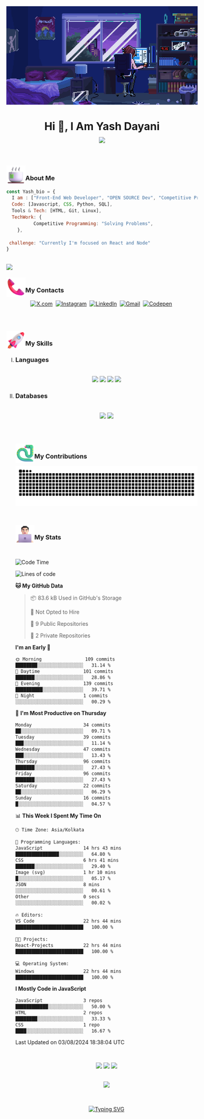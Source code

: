 <img align='center' src="header.gif" >

<div align="center">
    <h1>Hi 👋, I Am Yash Dayani <br> <img src="https://komarev.com/ghpvc/?username=YashDayani&color=F8BAAA&style=flat"></h1><br>
</div>

<br>
        
<img align='left' src="https://github.com/Ayon-SSP/Ayon-SSP/blob/main/Profile2/cofi.png" width="50">
<h3>About Me</h3>

```javascript
const Yash_bio = {
  I am : ["Front-End Web Developer", "OPEN SOURCE Dev", "Competitive Programming"],
  Code: [Javascript, CSS, Python, SQL],
  Tools & Tech: [HTML, Git, Linux],
  TechWork: {
          Competitive Programming: "Solving Problems",
    },

 challenge: "Currently I'm focused on React and Node"
}
```
<br/>
 <img src="https://github-profile-trophy.vercel.app/?username=yashdayani&column=8&margin-w=20&margin-h=20">
<br/>
<br/>

<img align='left' src="Telephone.png" width="50">
<h3>My Contacts</h3>
<div align="center"> 
    <a href="https://twitter.com/yash_dayani"><img src="https://img.shields.io/badge/X-%23000000.svg?style=for-the-badge&logo=X&logoColor=white" alt="X.com" /></a>&nbsp;
    <a href="https://instagram.com/yash.dayani"><img src="https://img.shields.io/badge/instagram-%23E4405F.svg?&style=for-the-badge&logo=instagram&logoColor=white" alt="Instagram" /></a>&nbsp;
    <a href="https://www.linkedin.com/in/yashday/"><img src="https://img.shields.io/badge/linkedin-%230077B5.svg?&style=for-the-badge&logo=linkedin&logoColor=white" alt="LinkedIn" /></a>&nbsp;
    <a href="mailto:yashdayani0@gmail.com?cc=yash4work+viaGithub@proton.me&subject=Hello%20Yash!"><img src="https://img.shields.io/badge/gmail-%23D14836.svg?&style=for-the-badge&logo=gmail&logoColor=white" alt="Gmail"/></a>&nbsp;
    <a href="https://codepen.io/YashDayani/pens/public"><img src="https://img.shields.io/badge/Codepen-000000?style=for-the-badge&logo=codepen&logoColor=white" alt="Codepen" /></a>&nbsp;
</div>

<br/>
<h2></h2>
<br/>

<img align='left' src="Rocket.png" width="50">
<h3>My Skills</h3>
<ol type="I">
    <li><h3>Languages</h3> <br>
        <!-- Languages -->
        <div align="center"> 
            <img src="https://img.shields.io/badge/html5-%23E34F26.svg?style=for-the-badge&logo=html5&logoColor=white&color=F4470B">
            <img src="https://img.shields.io/badge/css3-%231572B6.svg?style=for-the-badge&logo=css3&logoColor=white&color=2862E9">
            <img src="https://img.shields.io/badge/javascript-%23323330.svg?style=for-the-badge&logo=javascript&logoColor=%23F7DF1E">
            <img src="https://img.shields.io/badge/python-3670A0?style=for-the-badge&logo=python&logoColor=ffdd54&color=4886B7">
        </div>
    </li>
    <li><h3>Databases</h3> <br>
        <!-- Database -->
        <div align="center">
            <img src="https://img.shields.io/badge/sqlite-%2307405e.svg?style=for-the-badge&logo=sqlite&logoColor=white">
            <img src="https://img.shields.io/badge/mysql-4479A1.svg?style=for-the-badge&logo=mysql&logoColor=white">
        </div> 
<!-- Frameworks -->
<!-- Tools -->
<!-- OS <img src=""> -->

<br/>
<h2></h2>
<br/>

<img align='left' src="Snake.png" width="50">
<h3>My Contributions</h3>
<img alt="snake eating my contributions" src="https://raw.githubusercontent.com/yashdayani/yashdayani/output/github-contribution-grid-snake.svg">

<br/>
<h2></h2>
<br/>

<img align='left' src="Stats.png" width="50">
<h3>My Stats</h3>
<br>

<!--START_SECTION:waka-->
![Code Time](http://img.shields.io/badge/Code%20Time-224%20hrs%2019%20mins-blue)

![Lines of code](https://img.shields.io/badge/From%20Hello%20World%20I%27ve%20Written-59.3%20thousand%20lines%20of%20code-blue)

**🐱 My GitHub Data** 

> 📦 83.6 kB Used in GitHub's Storage 
 > 
> 🚫 Not Opted to Hire
 > 
> 📜 9 Public Repositories 
 > 
> 🔑 2 Private Repositories 
 > 
**I'm an Early 🐤** 

```text
🌞 Morning                109 commits         ████████░░░░░░░░░░░░░░░░░   31.14 % 
🌆 Daytime                101 commits         ███████░░░░░░░░░░░░░░░░░░   28.86 % 
🌃 Evening                139 commits         ██████████░░░░░░░░░░░░░░░   39.71 % 
🌙 Night                  1 commits           ░░░░░░░░░░░░░░░░░░░░░░░░░   00.29 % 
```
📅 **I'm Most Productive on Thursday** 

```text
Monday                   34 commits          ██░░░░░░░░░░░░░░░░░░░░░░░   09.71 % 
Tuesday                  39 commits          ███░░░░░░░░░░░░░░░░░░░░░░   11.14 % 
Wednesday                47 commits          ███░░░░░░░░░░░░░░░░░░░░░░   13.43 % 
Thursday                 96 commits          ███████░░░░░░░░░░░░░░░░░░   27.43 % 
Friday                   96 commits          ███████░░░░░░░░░░░░░░░░░░   27.43 % 
Saturday                 22 commits          ██░░░░░░░░░░░░░░░░░░░░░░░   06.29 % 
Sunday                   16 commits          █░░░░░░░░░░░░░░░░░░░░░░░░   04.57 % 
```


📊 **This Week I Spent My Time On** 

```text
🕑︎ Time Zone: Asia/Kolkata

💬 Programming Languages: 
JavaScript               14 hrs 43 mins      ████████████████░░░░░░░░░   64.80 % 
CSS                      6 hrs 41 mins       ███████░░░░░░░░░░░░░░░░░░   29.40 % 
Image (svg)              1 hr 10 mins        █░░░░░░░░░░░░░░░░░░░░░░░░   05.17 % 
JSON                     8 mins              ░░░░░░░░░░░░░░░░░░░░░░░░░   00.61 % 
Other                    0 secs              ░░░░░░░░░░░░░░░░░░░░░░░░░   00.02 % 

🔥 Editors: 
VS Code                  22 hrs 44 mins      █████████████████████████   100.00 % 

🐱‍💻 Projects: 
React-Projects           22 hrs 44 mins      █████████████████████████   100.00 % 

💻 Operating System: 
Windows                  22 hrs 44 mins      █████████████████████████   100.00 % 
```

**I Mostly Code in JavaScript** 

```text
JavaScript               3 repos             ████████████░░░░░░░░░░░░░   50.00 % 
HTML                     2 repos             ████████░░░░░░░░░░░░░░░░░   33.33 % 
CSS                      1 repo              ████░░░░░░░░░░░░░░░░░░░░░   16.67 % 
```




 Last Updated on 03/08/2024 18:38:04 UTC
<!--END_SECTION:waka-->

<br>

<div align=center>
  <p align="center">
  <img height="50%" width="auto" src ="https://github-readme-stats.vercel.app/api?username=yashdayani&show_icons=true&count_private=true&theme=swift&hide_border=true&hide=issues,contribs&bg_color=00000000">
  <img height="50%" width="auto" src ="https://github-readme-stats.vercel.app/api/top-langs/?username=yashdayani&layout=compact&hide_border=true&theme=swift&bg_color=00000000&langs_count=6">
  <img src ="https://github-readme-streak-stats.herokuapp.com?user=yashdayani&theme=swift&hide_border=true&background=FFFFFF00">
  <br>
  <br>

<!-- <p align="center">
  <img align="left" src ="https://github-readme-stats.vercel.app/api/pin/?username=yashdayani&repo=Netflix-Clone">
  <img align="right" src ="https://github-readme-stats.vercel.app/api/pin/?username=yashdayani&repo=Netflix-Clone">
</p> -->

<a href="#" align='left'><img src="https://raw.githubusercontent.com/Tarikul-Islam-Anik/Animated-Fluent-Emojis/master/Emojis/Hand%20gestures/Backhand%20Index%20Pointing%20Up%20Light%20Skin%20Tone.png" width="50"></a>

<br>

<a href="#" align='left'><img src="https://readme-typing-svg.demolab.com?font=Roboto&weight=700&size=20&duration=1500&pause=3000&color=1F2328&center=true&vCenter=true&random=false&width=435&lines=‎‎‎‎‎SCROLL+TO+TOP" alt="Typing SVG" /></a>
